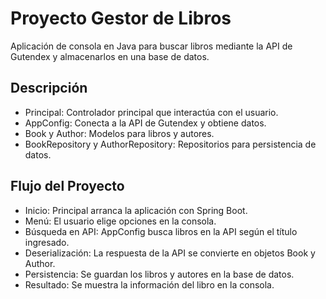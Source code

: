 # Proyecto Gestor de Libros
Aplicación de consola en Java para buscar libros mediante la API de Gutendex y almacenarlos en una base de datos.

## Descripción
- Principal: Controlador principal que interactúa con el usuario.
- AppConfig: Conecta a la API de Gutendex y obtiene datos.
- Book y Author: Modelos para libros y autores.
- BookRepository y AuthorRepository: Repositorios para persistencia de datos.
## Flujo del Proyecto
- Inicio: Principal arranca la aplicación con Spring Boot.
- Menú: El usuario elige opciones en la consola.
- Búsqueda en API: AppConfig busca libros en la API según el título ingresado.
- Deserialización: La respuesta de la API se convierte en objetos Book y Author.
- Persistencia: Se guardan los libros y autores en la base de datos.
- Resultado: Se muestra la información del libro en la consola.
